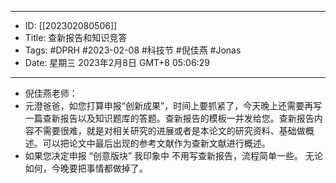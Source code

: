 - --
- ID: [[202302080506]]
- Title: 查新报告和知识竞答
- Tags: #DPRH #2023-02-08 #科技节 #倪佳燕 #Jonas
- Date: 星期三 2023年2月8日 GMT+8 05:06:29
- --
- 倪佳燕老师：
- 元澄爸爸，如您打算申报“创新成果”，时间上要抓紧了，今天晚上还需要再写一篇查新报告以及知识题库的答题。查新报告的模板一并发给您。查新报告内容不需要很难，就是对相关研究的进展或者是本论文的研究资料、基础做概述。可以把论文中最后出现的参考文献作为查新文献进行概述。
- 如果您决定申报 “创意版块” 我印象中 不用写查新报告，流程简单一些。 无论如何，今晚要把事情都做掉了。
